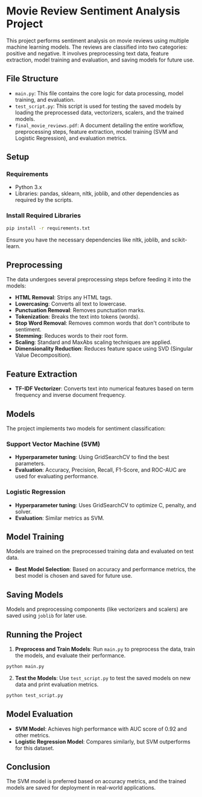 
# Movie Review Sentiment Analysis Project

This project performs sentiment analysis on movie reviews using multiple machine learning models. The reviews are classified into two categories: positive and negative. It involves preprocessing text data, feature extraction, model training and evaluation, and saving models for future use.

## File Structure

- `main.py`: This file contains the core logic for data processing, model training, and evaluation.
- `test_script.py`: This script is used for testing the saved models by loading the preprocessed data, vectorizers, scalers, and the trained models.
- `final_movie_reviews.pdf`: A document detailing the entire workflow, preprocessing steps, feature extraction, model training (SVM and Logistic Regression), and evaluation metrics.

## Setup

### Requirements

- Python 3.x
- Libraries: pandas, sklearn, nltk, joblib, and other dependencies as required by the scripts.

### Install Required Libraries

```bash
pip install -r requirements.txt
```

Ensure you have the necessary dependencies like nltk, joblib, and scikit-learn.

## Preprocessing

The data undergoes several preprocessing steps before feeding it into the models:
- **HTML Removal**: Strips any HTML tags.
- **Lowercasing**: Converts all text to lowercase.
- **Punctuation Removal**: Removes punctuation marks.
- **Tokenization**: Breaks the text into tokens (words).
- **Stop Word Removal**: Removes common words that don't contribute to sentiment.
- **Stemming**: Reduces words to their root form.
- **Scaling**: Standard and MaxAbs scaling techniques are applied.
- **Dimensionality Reduction**: Reduces feature space using SVD (Singular Value Decomposition).

## Feature Extraction

- **TF-IDF Vectorizer**: Converts text into numerical features based on term frequency and inverse document frequency.

## Models

The project implements two models for sentiment classification:

### Support Vector Machine (SVM)
- **Hyperparameter tuning**: Using GridSearchCV to find the best parameters.
- **Evaluation**: Accuracy, Precision, Recall, F1-Score, and ROC-AUC are used for evaluating performance.

### Logistic Regression
- **Hyperparameter tuning**: Uses GridSearchCV to optimize C, penalty, and solver.
- **Evaluation**: Similar metrics as SVM.

## Model Training

Models are trained on the preprocessed training data and evaluated on test data.

- **Best Model Selection**: Based on accuracy and performance metrics, the best model is chosen and saved for future use.

## Saving Models

Models and preprocessing components (like vectorizers and scalers) are saved using `joblib` for later use.

## Running the Project

1. **Preprocess and Train Models**: Run `main.py` to preprocess the data, train the models, and evaluate their performance.

```bash
python main.py
```

2. **Test the Models**: Use `test_script.py` to test the saved models on new data and print evaluation metrics.

```bash
python test_script.py
```

## Model Evaluation

- **SVM Model**: Achieves high performance with AUC score of 0.92 and other metrics.
- **Logistic Regression Model**: Compares similarly, but SVM outperforms for this dataset.

## Conclusion

The SVM model is preferred based on accuracy metrics, and the trained models are saved for deployment in real-world applications.
